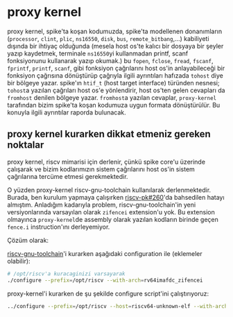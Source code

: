 # proxy kernel

proxy kernel, spike'ta koşan kodumuzda, spike'ta modellenen donanımların (`processor`, `clint`, `plic`, `ns16550`, `disk`, `bus`, `remote_bitbang`,...) kabiliyeti dışında bir ihtiyaç olduğunda (mesela host os'te kalıcı bir dosyaya bir şeyler yazıp kaydetmek, terminale `ns16550`yi kullanmadan printf, scanf fonksiyonunu kullanarak yazıp okumak.) bu `fopen`, `fclose`, `fread`, `fscanf`, `fprintf`, `printf`, `scanf`, gibi fonksiyon çağrılarını host os'in anlayabileceği bir fonksiyon çağrısına dönüştürüp çağrıyla ilgili ayrıntıları hafızada `tohost` diye bir bölgeye yazar. spike'ın `htif_t` (host target interface) türünden nesnesi; `tohost`a yazılan çağrıları host os'e yönlendirir, host os'ten gelen cevapları da `fromhost` denilen bölgeye yazar. `fromhost`a yazılan cevaplar, `proxy-kernel` tarafından bizim spike'ta koşan kodumuza uygun formata dönüştürülür. Bu konuyla ilgili ayrıntılar raporda bulunacak.

## proxy kernel kurarken dikkat etmeniz gereken noktalar

proxy kernel, riscv mimarisi için derlenir, çünkü spike core'u üzerinde çalışarak ve bizim kodlarımızın sistem çağrılarını host os'in sistem çağrılarına tercüme etmesi gerekmektedir. 

O yüzden proxy-kernel riscv-gnu-toolchain kullanılarak derlenmektedir. Burada, ben kurulum yapmaya çalışırken [riscv-pk#260](https://github.com/riscv-software-src/riscv-pk/issues/260)'da bahsedilen hatayı almıştım. 
Anladığım kadarıyla problem, riscv-gnu-toolchain'in yeni versiyonlarında varsayılan olarak `zifencei` extension'u yok. Bu extension olmayınca `proxy-kernel`de assembly olarak yazılan kodların birinde geçen `fence.i` instruction'ını derleyemiyor. 

Çözüm olarak:

[riscv-gnu-toolchain](https://github.com/riscv-collab/riscv-gnu-toolchain)'i kurarken aşağıdaki configuration ile (eklemeler olabilir):
```bash
# /opt/riscv'a kuracaginizi varsayarak
./configure --prefix=/opt/riscv --with-arch=rv64imafdc_zifencei
```


proxy-kernel'i kurarken de şu şekilde configure script'ini çalıştırıyoruz:
```bash
../configure --prefix=/opt/riscv --host=riscv64-unknown-elf --with-arch=rv64imafdc_zifencei
```
